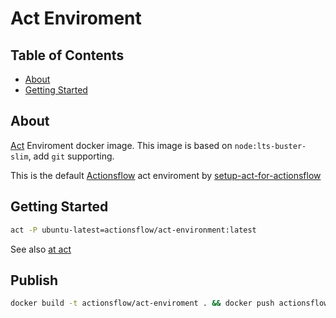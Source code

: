 # Act Enviroment

## Table of Contents

- [About](#about)
- [Getting Started](#getting_started)

## About <a name = "about"></a>

[Act](https://github.com/nektos/act) Enviroment docker image. This image is based on `node:lts-buster-slim`, add `git` supporting. 

This is the default [Actionsflow](https://github.com/actionsflow/actionsflow) act enviroment by [setup-act-for-actionsflow](https://github.com/actionsflow/setup-act-for-actionsflow)

## Getting Started <a name = "getting_started"></a>

```bash
act -P ubuntu-latest=actionsflow/act-environment:latest
```

See also [at act](https://github.com/nektos/act#use-an-alternative-runner-image)

## Publish

```bash
docker build -t actionsflow/act-enviroment . && docker push actionsflow/act-enviroment
```